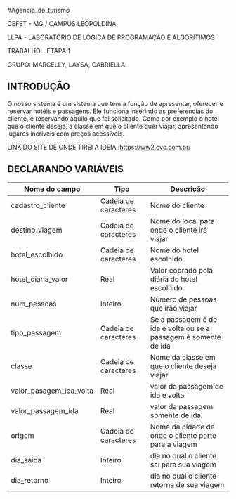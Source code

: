 #Agencia_de_turismo

CEFET - MG / CAMPUS LEOPOLDINA

LLPA - LABORATÓRIO DE LÓGICA DE PROGRAMAÇÃO E ALGORITIMOS 

TRABALHO - ETAPA 1

GRUPO: MARCELLY, LAYSA, GABRIELLA.

## INTRODUÇÃO 

 O nosso sistema é um sistema que tem a função de apresentar, oferecer e reservar hotéis e passagens. Ele funciona inserindo as preferencias do cliente, e reservando aquilo que foi solicitado. Como por exemplo o hotel que o cliente deseja, a classe em que o cliente quer viajar, apresentando lugares incríveis com preços acessíveis.
 
LINK DO SITE DE ONDE TIREI A IDEIA :https://ww2.cvc.com.br/

 ## DECLARANDO VARIÁVEIS 
 
 | Nome do campo |  Tipo  | Descrição |
 | ------------- |  ----  | --------- |
 cadastro_cliente| Cadeia de caracteres | Nome do cliente
 destino_viagem | Cadeia de caracteres | Nome do local para onde o cliente irá viajar
 hotel_escolhido | Cadeia de caracteres | Nome do hotel escolhido 
 hotel_diaria_valor | Real | Valor cobrado pela diária do hotel escolhido
 num_pessoas | Inteiro | Número de pessoas que irão viajar
 tipo_passagem | Cadeia de caracteres | Se a passagem é de ida e volta ou se a passagem é somente de ida
 classe | Cadeia de caracteres | Nome da classe em que o cliente deseja viajar
 valor_pasagem_ida_volta | Real | valor da passagem de ida e volta
 valor_passagem_ida | Real | valor da passagem somente de ida
 origem | Cadeia de caracteres | Nome da cidade de onde o cliente parte para a viagem 
 dia_saida | Inteiro | dia no qual o cliente sai para sua viagem
 dia_retorno | Inteiro | dia no qual o cliente retorna de sua viagem
 
